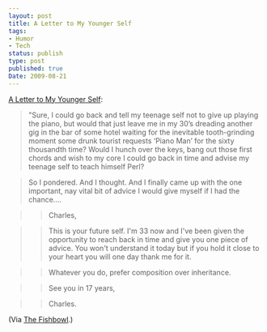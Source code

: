 ```yaml
---
layout: post
title: A Letter to My Younger Self
tags:
- Humor
- Tech
status: publish
type: post
published: true
Date: 2009-08-21
---
```

[A Letter to My Younger Self](http://fishbowl.pastiche.org/2009/07/22/a_letter_to_my_younger_self/): 

> "Sure, I could go back and tell my teenage self not to give up playing the piano, but would that just leave me in my 30’s dreading another gig in the bar of some hotel waiting for the inevitable tooth-grinding moment some drunk tourist requests ‘Piano Man’ for the sixty thousandth time? Would I hunch over the keys, bang out those first chords and wish to my core I could go back in time and advise my teenage self to teach himself Perl?

> So I pondered. And I thought. And I finally came up with the one important, nay vital bit of advice I would give myself if I had the chance....

> > Charles,

> > This is your future self. I'm 33 now and I've been given the opportunity to reach back in time and give you one piece of advice. You won't understand it today but if you hold it close to your heart you will one day thank me for it.

> > Whatever you do, prefer composition over inheritance.

> > See you in 17 years,

> > Charles.

(Via [The Fishbowl](http://fishbowl.pastiche.org/).)
